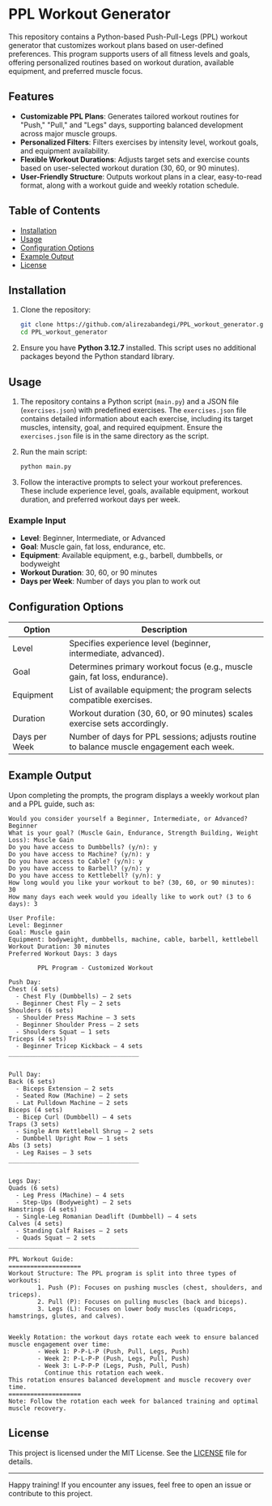 # PPL Workout Generator

This repository contains a Python-based Push-Pull-Legs (PPL) workout generator that customizes workout plans based on user-defined preferences. This program supports users of all fitness levels and goals, offering personalized routines based on workout duration, available equipment, and preferred muscle focus.

## Features

- **Customizable PPL Plans**: Generates tailored workout routines for "Push," "Pull," and "Legs" days, supporting balanced development across major muscle groups.
- **Personalized Filters**: Filters exercises by intensity level, workout goals, and equipment availability.
- **Flexible Workout Durations**: Adjusts target sets and exercise counts based on user-selected workout duration (30, 60, or 90 minutes).
- **User-Friendly Structure**: Outputs workout plans in a clear, easy-to-read format, along with a workout guide and weekly rotation schedule.

## Table of Contents

- [Installation](#installation)
- [Usage](#usage)
- [Configuration Options](#configuration-options)
- [Example Output](#example-output)
- [License](#license)

## Installation

1. Clone the repository:
   ```bash
   git clone https://github.com/alirezabandegi/PPL_workout_generator.git
   cd PPL_workout_generator
   ```

2. Ensure you have **Python 3.12.7** installed. This script uses no additional packages beyond the Python standard library.

## Usage

1. The repository contains a Python script (`main.py`) and a JSON file (`exercises.json`) with predefined exercises. The `exercises.json` file contains detailed information about each exercise, including its target muscles, intensity, goal, and required equipment. Ensure the `exercises.json` file is in the same directory as the script.

2. Run the main script:
   ```bash
   python main.py
   ```

3. Follow the interactive prompts to select your workout preferences. These include experience level, goals, available equipment, workout duration, and preferred workout days per week.

### Example Input

- **Level**: Beginner, Intermediate, or Advanced
- **Goal**: Muscle gain, fat loss, endurance, etc.
- **Equipment**: Available equipment, e.g., barbell, dumbbells, or bodyweight
- **Workout Duration**: 30, 60, or 90 minutes
- **Days per Week**: Number of days you plan to work out

## Configuration Options

| Option          | Description                                                                                   |
|-----------------|-----------------------------------------------------------------------------------------------|
| Level           | Specifies experience level (beginner, intermediate, advanced).                                |
| Goal            | Determines primary workout focus (e.g., muscle gain, fat loss, endurance).                    |
| Equipment       | List of available equipment; the program selects compatible exercises.                        |
| Duration        | Workout duration (30, 60, or 90 minutes) scales exercise sets accordingly.                    |
| Days per Week   | Number of days for PPL sessions; adjusts routine to balance muscle engagement each week.      |

## Example Output

Upon completing the prompts, the program displays a weekly workout plan and a PPL guide, such as:

```
Would you consider yourself a Beginner, Intermediate, or Advanced? Beginner
What is your goal? (Muscle Gain, Endurance, Strength Building, Weight Loss): Muscle Gain
Do you have access to Dumbbells? (y/n): y
Do you have access to Machine? (y/n): y
Do you have access to Cable? (y/n): y
Do you have access to Barbell? (y/n): y
Do you have access to Kettlebell? (y/n): y
How long would you like your workout to be? (30, 60, or 90 minutes): 30
How many days each week would you ideally like to work out? (3 to 6 days): 3

User Profile:
Level: Beginner
Goal: Muscle gain
Equipment: bodyweight, dumbbells, machine, cable, barbell, kettlebell
Workout Duration: 30 minutes
Preferred Workout Days: 3 days

        PPL Program - Customized Workout

Push Day:
Chest (4 sets)
  - Chest Fly (Dumbbells) – 2 sets
  - Beginner Chest Fly – 2 sets
Shoulders (6 sets)
  - Shoulder Press Machine – 3 sets
  - Beginner Shoulder Press – 2 sets
  - Shoulders Squat – 1 sets
Triceps (4 sets)
  - Beginner Tricep Kickback – 4 sets
____________________________________


Pull Day:
Back (6 sets)
  - Biceps Extension – 2 sets
  - Seated Row (Machine) – 2 sets
  - Lat Pulldown Machine – 2 sets
Biceps (4 sets)
  - Bicep Curl (Dumbbell) – 4 sets
Traps (3 sets)
  - Single Arm Kettlebell Shrug – 2 sets
  - Dumbbell Upright Row – 1 sets
Abs (3 sets)
  - Leg Raises – 3 sets
____________________________________


Legs Day:
Quads (6 sets)
  - Leg Press (Machine) – 4 sets
  - Step-Ups (Bodyweight) – 2 sets
Hamstrings (4 sets)
  - Single-Leg Romanian Deadlift (Dumbbell) – 4 sets
Calves (4 sets)
  - Standing Calf Raises – 2 sets
  - Quads Squat – 2 sets
____________________________________

PPL Workout Guide:
====================
Workout Structure: The PPL program is split into three types of workouts:
        1. Push (P): Focuses on pushing muscles (chest, shoulders, and triceps).
        2. Pull (P): Focuses on pulling muscles (back and biceps).
        3. Legs (L): Focuses on lower body muscles (quadriceps, hamstrings, glutes, and calves).


Weekly Rotation: the workout days rotate each week to ensure balanced muscle engagement over time:
        - Week 1: P-P-L-P (Push, Pull, Legs, Push)
        - Week 2: P-L-P-P (Push, Legs, Pull, Push)
        - Week 3: L-P-P-P (Legs, Push, Pull, Push)
          Continue this rotation each week.
This rotation ensures balanced development and muscle recovery over time.
====================
Note: Follow the rotation each week for balanced training and optimal muscle recovery.
```

## License

This project is licensed under the MIT License. See the [LICENSE](LICENSE) file for details.

---

Happy training! If you encounter any issues, feel free to open an issue or contribute to this project.
